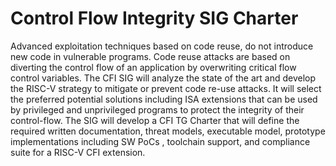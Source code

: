 # Control Flow Integrity SIG Charter

Advanced exploitation techniques based on code reuse, do not introduce new code in vulnerable programs. Code reuse attacks are based on diverting the control flow of an application by overwriting critical flow control variables. The CFI SIG will analyze the state of the art and develop the RISC-V strategy to mitigate or prevent code re-use attacks. It will select the preferred potential solutions including ISA extensions that can be used by privileged and unprivileged programs to protect the integrity of their control-flow.  The SIG will develop a CFI TG Charter that will define the required written documentation, threat models, executable model, prototype implementations including SW PoCs , toolchain support, and compliance suite for a RISC-V CFI extension. 
